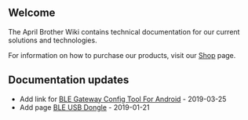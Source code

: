 ## Welcome

The April Brother Wiki contains technical documentation for our current solutions and technologies.

For information on how to purchase our products, visit our [Shop](https://blog.aprbrother.com/shop) page.

## Documentation updates

* Add link for [BLE Gateway Config Tool For Android](Software_AB_BLE_Gateway_V4.md) - 2019-03-25
* Add page [BLE USB Dongle](BleUsbDongle.md) - 2019-01-21
